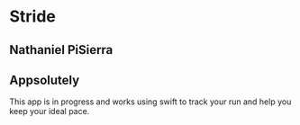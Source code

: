 # Stride 
## Nathaniel PiSierra
## Appsolutely


This app is in progress and works using swift to track your run and help you keep your ideal pace.




